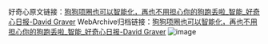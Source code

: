 好奇心原文链接：[狗狗项圈也可以智能化，再也不用担心你的狗跑丢啦_智能_好奇心日报-David Graver](https://www.qdaily.com/articles/9439.html)
WebArchive归档链接：[狗狗项圈也可以智能化，再也不用担心你的狗跑丢啦_智能_好奇心日报-David Graver](http://web.archive.org/web/20160802214227/http://www.qdaily.com/articles/9439.html)
![image](http://ww3.sinaimg.cn/large/007d5XDply1g3vf8tvjpzj30u032lx1e)